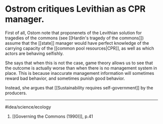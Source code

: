 # Ostrom critiques Levithian as CPR manager.
First of all, Ostom note that proponenets of the Levithian solution for tragedies of the commons (see [[Hardin's tragedy of the commons]]) assume that the [[state]] manager would have perfect knowledge of the carrying capacity of the [[common pool resources|CPR]], as well as which actors are behaving selfishly. 

She says that when this is not the case, game theory allows us to see that the outcome is actually worse than when there is no management system in place. This is because inaccurate management information will sometimes reward bad behavior, and sometimes punish good behavior. 

Instead, she argues that [[Sustainability requires self-government]] by the producers. 

---
#idea/science/ecology 

1. [[Governing the Commons (1990)]], p.41